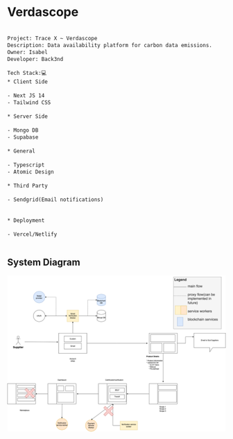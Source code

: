 # Verdascope

```

Project: Trace X ~ Verdascope
Description: Data availability platform for carbon data emissions.
Owner: Isabel
Developer: Back3nd

Tech Stack:💻
* Client Side

- Next JS 14
- Tailwind CSS

* Server Side

- Mongo DB
- Supabase

* General

- Typescript
- Atomic Design

* Third Party

- Sendgrid(Email notifications)


* Deployment

- Vercel/Netlify


```






## System Diagram

![sys_diagram](https://github.com/PriyathamVarma/traceX/blob/main/system-diagram-tracex.drawio.png)
